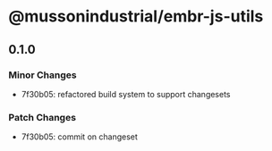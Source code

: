 # @mussonindustrial/embr-js-utils

## 0.1.0

### Minor Changes

- 7f30b05: refactored build system to support changesets

### Patch Changes

- 7f30b05: commit on changeset
